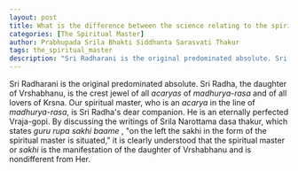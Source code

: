 ```yaml
---
layout: post
title: What is the difference between the science relating to the spiritual master and the science relating to Sri Radha?
categories: [The Spiritual Master]
author: Prabhupada Srila Bhakti Siddhanta Sarasvati Thakur
tags: the_spiritual_master
description: "Sri Radharani is the original predominated absolute. Sri Radha, the daughter of Vrshabhanu, is the crest jewel of all *acaryas* of *madhurya-rasa* and of all lovers of Krsna."
---
```


Sri Radharani is the original predominated absolute. Sri Radha, the daughter of Vrshabhanu, is the crest jewel of all *acaryas* of *madhurya-rasa* and of all lovers of Krsna. Our spiritual master, who is an *acarya* in the line of *madhurya-rasa*, is Sri Radha's dear companion. He is an eternally perfected Vraja-gopi. By discussing the writings of Srila Narottama dasa thakur, which states *guru rupa sakhi baame* , "on the left the sakhi in the form of the spiritual master is situated," it is clearly understood that the spiritual master or *sakhi* is the manifestation of the daughter of Vrshabhanu and is nondifferent from Her.

















